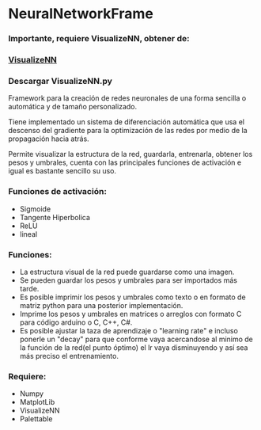 # NeuralNetworkFrame

### Importante, requiere VisualizeNN, obtener de:
### [VisualizeNN](https://github.com/jzliu-100/visualize-neural-network)
### Descargar VisualizeNN.py

Framework para la creación de redes neuronales de una forma sencilla o automática y de tamaño personalizado.

Tiene implementado un sistema de diferenciación automática que usa el descenso del gradiente para la optimización de las redes por medio de la propagación hacia atrás. 

Permite visualizar la estructura de la red, guardarla, entrenarla, obtener los pesos y umbrales, cuenta con las principales funciones de activación e igual es bastante sencillo su uso. 

### Funciones de activación:
* Sigmoide
* Tangente Hiperbolica
* ReLU
* lineal

### Funciones:
* La estructura visual de la red puede guardarse como una imagen.
* Se pueden guardar los pesos y umbrales para ser importados más tarde.
* Es posible imprimir los pesos y umbrales como texto o en formato de matriz python para una posterior implementación.
* Imprime los pesos y umbrales en matrices o arreglos con formato C para código arduino o C, C++, C#.
* Es posible ajustar la taza de aprendizaje o "learning rate" e incluso ponerle un "decay" para que conforme vaya acercandose al minimo de la función de la red(el punto óptimo) el lr vaya disminuyendo y así sea más preciso el entrenamiento.

### Requiere:
* Numpy
* MatplotLib
* VisualizeNN
* Palettable
